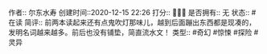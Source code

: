 
作者:: 尔东水寿
创建时间::2020-12-15 22:26
打分:: 💛💛🖤
是否拥有:: 无
状态:: #在读
简评:: 前两本读起来还有点鬼吹灯那味儿，越到后面蹦出东西都是现凑的，发明名词越来越多。前后也没有铺垫，简直流水文！
类型:: #奇幻 #惊悚 #探险 #灵异 